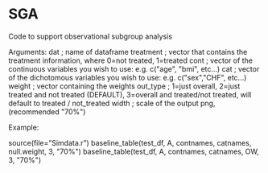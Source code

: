 # SGA
Code to support observational subgroup analysis

Arguments:
dat 		; name of dataframe
treatment	; vector that contains the treatment information, where 0=not treated, 1=treated
cont		; vector of the continuous variables you wish to use: e.g. c("age", "bmi", etc...)
cat		; vector of the dichotomous variables you wish to use: e.g. c("sex","CHF", etc...)
weight		; vector containing the weights
out_type	; 1=just overall, 2=just treated and not treated (DEFAULT), 3=overall and treated/not treated, will default to treated / not_treated
width		; scale of the output png, (recommended "70%")

Example:

source(file=”Simdata.r”)
baseline_table(test_df, A, contnames, catnames, null.weight, 3, "70%")
baseline_table(test_df, A, contnames, catnames, OW, 3, "70%")





